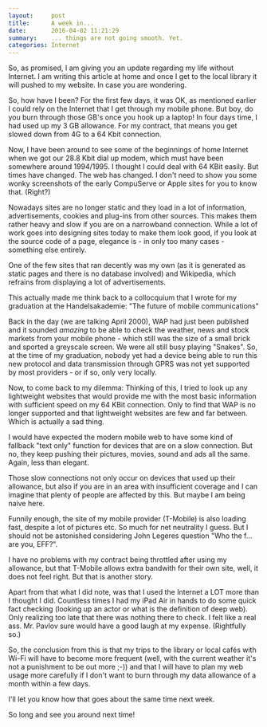 ```yaml
---
layout:     post
title:      A week in...
date:       2016-04-02 11:21:29
summary:    ... things are not going smooth. Yet.
categories: Internet
---
```


So, as promised, I am giving you an update regarding my life without Internet. I am writing this article at home and once I get to the local library it will pushed to my website. In case you are wondering.

So, how have I been? For the first few days, it was OK, as mentioned earlier I could rely on the Internet that I get through my mobile phone. But boy, do you burn through those GB's once you hook up a laptop! In four days time, I had used up my 3 GB allowance. For my contract, that means you get slowed down from 4G to a 64 Kbit connection.

Now, I have been around to see some of the beginnings of home Internet when we got our 28.8 Kbit dial up modem, which must have been somewhere around 1994/1995. I thought I could deal with 64 KBit easily. But times have changed. The web has changed. I don't need to show you some wonky screenshots of the early CompuServe or Apple sites for you to know that. (Right?)

Nowadays sites are no longer static and they load in a lot of information, advertisements, cookies and plug-ins from other sources. This makes them rather heavy and slow if you are on a narrowband connection. While a lot of work goes into designing sites today to make them look good, if you look at the source code of a page, elegance is - in only too many cases - something else entirely.

One of the few sites that ran decently was my own (as it is generated as static pages and there is no database involved) and Wikipedia, which refrains from displaying a lot of advertisements.

This actually made me think back to a collocquium that I wrote for my graduation at the Handelsakademie: "The future of mobile communications"

Back in the day (we are talking April 2000), WAP had just been published and it sounded *amazing* to be able to check the weather, news and stock markets from your mobile phone - which still was the size of a small brick and sported a greyscale screen. We were all still busy playing "Snakes". So, at the time of my graduation, nobody yet had a device being able to run this new protocol and data transmission through GPRS was not yet supported by most providers - or if so, only very locally.

Now, to come back to my dilemma: Thinking of this, I tried to look up any lightweight websites that would provide me with the most basic information with sufficient speed on my 64 KBit connection. Only to find that WAP is no longer supported and that lightweight websites are few and far between. Which is actually a sad thing.

I would have expected the modern mobile web to have some kind of fallback "text only" function for devices that are on a slow connection. But no, they keep pushing their pictures, movies, sound and ads all the same. Again, less than elegant.

Those slow connections not only occur on devices that used up their allowance, but also if you are in an area with insufficient coverage and I can imagine that plenty of people are affected by this. But maybe I am being naive here.

Funnily enough, the site of my mobile provider (T-Mobile) is also loading fast, despite a lot of pictures etc. So much for net neutrality I guess. But I should not be astonished considering John Legeres question "Who the f... are you, EFF?".

I have no problems with my contract being throttled after using my allowance, but that T-Mobile allows extra bandwith for their own site, well, it does not feel right. But that is another story.

Apart from that what I did note, was that I used the Internet a LOT more than I thought I did. Countless times I had my iPad Air in hands to do some quick fact checking (looking up an actor or what is the definition of deep web). Only realizing too late that there was nothing there to check. I felt like a real ass. Mr. Pavlov sure would have a good laugh at my expense. (Rightfully so.)

So, the conclusion from this is that my trips to the library or local cafés with Wi-Fi will have to become more frequent (well, with the current weather it's not a punishment to be out more ;-)) and that I will have to plan my web usage more carefully if I don't want to burn through my data allowance of a month within a few days.

I'll let you know how that goes about the same time next week.

So long and see you around next time!
